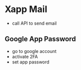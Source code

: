 # Xapp Mail 

- call API to send email

## Google App Password
- go to google account
- activate 2FA 
- set app password
